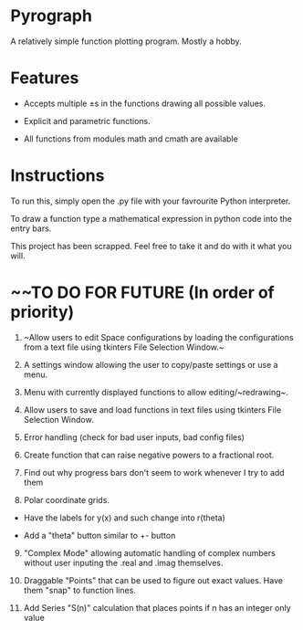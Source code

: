 # Pyrograph
A relatively simple function plotting program. Mostly a hobby.

# Features
* Accepts multiple ±s in the functions drawing all possible values.
  
* Explicit and parametric functions.
  
* All functions from modules math and cmath are available
  
# Instructions
To run this, simply open the .py file with your favrourite Python interpreter.

To draw a function type a mathematical expression in python code into the entry bars.

This project has been scrapped. Feel free to take it and do with it what you will.

# ~~TO DO FOR FUTURE (In order of priority)
1. ~Allow users to edit Space configurations by loading the configurations from a text file using tkinters File Selection Window.~
  
2. A settings window allowing the user to copy/paste settings or use a menu.   

3. Menu with currently displayed functions to allow editing/~redrawing~.

4. Allow users to save and load functions in text files using tkinters File Selection Window.
   
5. Error handling (check for bad user inputs, bad config files)

6. Create function that can raise negative powers to a fractional root.
  
7. Find out why progress bars don't seem to work whenever I try to add them
  
8. Polar coordinate grids.
  
  *  Have the labels for y(x) and such change into r(theta)
    
  *  Add a "theta" button similar to +- button
    
9. "Complex Mode" allowing automatic handling of complex numbers without user inputing the .real and .imag themselves.

10. Draggable "Points" that can be used to figure out exact values. Have them "snap" to function lines.

11. Add Series "S(n)" calculation that places points if n has an integer only value
